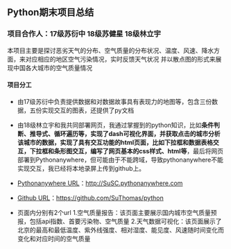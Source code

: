## Python期末项目总结

### 项目合作人：17级苏衍中 18级苏健星 18级林立宇

本项目主要是探讨恶劣天气的分布、空气质量的分布状况、温度、风速、降水方面，来对应相应的地区空气污染情况，实时反馈天气状况 并以散点图的形式来展现中国各大城市的空气质量情况

#### 项目分工
* 由17级苏衍中负责提供数据和对数据故事具有表现力的地图等，包含三份数据，五份实现交互的图表，还提供了py文档
* 由18级林立宇和我共同部署网页，我通过掌握到的python知识，比如**条件判断、推导式、循环遍历等，实现了dash可视化界面，并获取点击的城市分析该城市的数据，实现了具有交互功能的html页面，比如下拉框和数据表格交互，下拉框和条形图交互，编写了网页基本的css样式、html等**，最后将网页部署到Pythonanywhere，但可能由于不能跨域，导致pythonanywhere不能实现交互，我已经将本地录屏上传到github上。

* [Pythonanywhere URL](http://SuSC.pythonanywhere.com)：http://SuSC.pythonanywhere.com
* [Github URL](https://github.com/SuThomas/python)：https://github.com/SuThomas/python


* 页面内分别有2个url
1.空气质量报告：该页面主要展示国内城市空气质量预报，包括api指数、首要污染物、空气质量
2.天气数据可视化：该页面展示了北京的最高和最低温度、紫外线强度、相对湿度、能见度、风速随时间变化而变化和对应时间的空气质量
